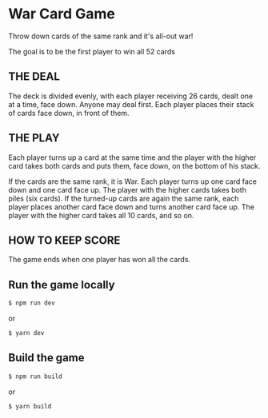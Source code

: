 # War Card Game

Throw down cards of the same rank and it's all-out war!

The goal is to be the first player to win all 52 cards

## THE DEAL

The deck is divided evenly, with each player receiving 26 cards, dealt one at a time, face down. Anyone may deal first. Each player places their stack of cards face down, in front of them.

## THE PLAY

Each player turns up a card at the same time and the player with the higher card takes both cards and puts them, face down, on the bottom of his stack.

If the cards are the same rank, it is War. Each player turns up one card face down and one card face up. The player with the higher cards takes both piles (six cards). If the turned-up cards are again the same rank, each player places another card face down and turns another card face up. The player with the higher card takes all 10 cards, and so on.

## HOW TO KEEP SCORE

The game ends when one player has won all the cards.

## Run the game locally

```bash
$ npm run dev
```

or

```bash
$ yarn dev
```

## Build the game

```bash
$ npm run build
```

or

```bash
$ yarn build
```
